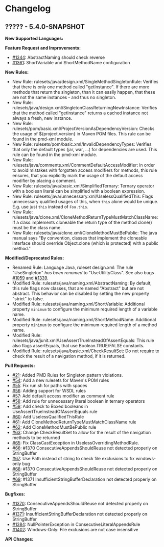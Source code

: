 # Changelog

## ????? - 5.4.0-SNAPSHOT

**New Supported Languages:**

**Feature Request and Improvements:**

*   [#1344](https://sourceforge.net/p/pmd/bugs/1344/): AbstractNaming should check reverse
*   [#1361](https://sourceforge.net/p/pmd/bugs/1361/): ShortVariable and ShortMethodName configuration

**New Rules:**

*   New Rule: rulesets/java/design.xml/SingleMethodSingletonRule: Verifies that there is only one method called
    "getInstance". If there are more methods that return the singleton, than it can easily happen, that these
    are not the same instances - and thus no singleton.
*   New Rule: rulesets/java/design.xml/SingletonClassReturningNewInstance: Verifies that the method called
    "getInstance" returns a cached instance not always a fresh, new instance.
*   New Rule: rulesets/pom/basic.xml/ProjectVersionAsDependencyVersion: Checks the usage of ${project.version} in
    Maven POM files. This rule can be found in the pmd-xml module.
*   New Rule: rulesets/pom/basic.xml/InvalidDependencyTypes: Verifies that only the default types (jar, war, ...)
    for dependencies are used. This rule can be found in the pmd-xml module.
*   New Rule: rulesets/java/comments.xml/CommentDefaultAccessModifier: In order to avoid mistakes with
    forgotten access modifiers for methods, this rule ensures, that you explicitly mark the usage of the
    default access modifier by placing a comment.
*   New Rule: rulesets/java/basic.xml/SimplifiedTernary: Ternary operator with a boolean literal
    can be simplified with a boolean expression.
*   New Rule: rulesets/java/unnecessary.xml/UselessQualifiedThis: Flags unnecessary qualified usages
    of this, when `this` alone would be unique. E.g. use just `this` instead of `Foo.this`.
*   New Rule: rulesets/java/clone.xml/CloneMethodReturnTypeMustMatchClassName: If a class implements cloneable
    the return type of the method clone() must be the class name.
*   New Rule: rulesets/java/clone.xml/CloneMethodMustBePublic: The java manual says "By convention,
    classes that implement the cloneable interface should override Object.clone (which is protected)
    with a public method."

**Modified/Deprecated Rules:**

*   Renamed Rule: Language Java, ruleset design.xml: The rule "UseSingleton" *has been renamed* to "UseUtilityClass".
    See also bugs [#1059](https://sourceforge.net/p/pmd/bugs/1059) and [#1339](https://sourceforge.net/p/pmd/bugs/1339/).
*   Modified Rule: rulesets/java/naming.xml/AbstractNaming: By default, this rule flags now classes,
    that are named "Abstract" but are not abstract. This behavior can be disabled by setting
    the new property "strict" to false.
*   Modified Rule: rulesets/java/naming.xml/ShortVariable: Additional property `minimum` to configure
    the minimum required length of a variable name.
*   Modified Rule: rulesets/java/naming.xml/ShortMethodName: Additional property `minimum` to configure
    the minimum required length of a method name.
*   Modified Rule: rulesets/java/junit.xml/UseAssertTrueInsteadOfAssertEquals: This rule also flags
    assertEquals, that use Boolean.TRUE/FALSE constants.
*   Modified Rule: rulesets/java/basic.xml/CheckResultSet: Do not require to check the result of a navigation
    method, if it is returned.


**Pull Requests:**

*   [#21](https://github.com/adangel/pmd/pull/21): Added PMD Rules for Singleton pattern violations.
*   [#54](https://github.com/pmd/pmd/pull/54): Add a new rulesets for Maven's POM rules
*   [#55](https://github.com/pmd/pmd/pull/55): Fix run.sh for paths with spaces
*   [#56](https://github.com/pmd/pmd/pull/56): Adding support for WSDL rules
*   [#57](https://github.com/pmd/pmd/pull/57): Add default access modifier as comment rule
*   [#58](https://github.com/pmd/pmd/pull/58): Add rule for unnecessary literal boolean in ternary operators
*   [#59](https://github.com/pmd/pmd/pull/59): Add check to Boxed booleans in UseAssertTrueInsteadOfAssertEquals rule
*   [#60](https://github.com/pmd/pmd/pull/60): Add UselessQualifiedThisRule
*   [#61](https://github.com/pmd/pmd/pull/61): Add CloneMethodReturnTypeMustMatchClassName rule
*   [#62](https://github.com/pmd/pmd/pull/62): Add CloneMethodMustBePublic rule
*   [#63](https://github.com/pmd/pmd/pull/63): Change CheckResultSet to allow for the result of the navigation methods to be returned
*   [#65](https://github.com/pmd/pmd/pull/65): Fix ClassCastException in UselessOverridingMethodRule.
*   [#66](https://github.com/pmd/pmd/pull/66): #1370 ConsecutiveAppendsShouldReuse not detected properly on StringBuffer
*   [#67](https://github.com/pmd/pmd/pull/67): Use Path instead of string to check file exclusions to fix windows-only bug
*   [#68](https://github.com/pmd/pmd/pull/68): #1370 ConsecutiveAppendsShouldReuse not detected properly on StringBuffer
*   [#69](https://github.com/pmd/pmd/pull/69): #1371 InsufficientStringBufferDeclaration not detected properly on StringBuffer

**Bugfixes:**

*   [#1370](https://sourceforge.net/p/pmd/bugs/1370/): ConsecutiveAppendsShouldReuse not detected properly on StringBuffer
*   [#1371](https://sourceforge.net/p/pmd/bugs/1371/): InsufficientStringBufferDeclaration not detected properly on StringBuffer
*   [#1384](https://sourceforge.net/p/pmd/bugs/1384/): NullPointerException in ConsecutiveLiteralAppendsRule
*   [#1402](https://sourceforge.net/p/pmd/bugs/1402/): Windows-Only: File exclusions are not case insensitive

**API Changes:**
